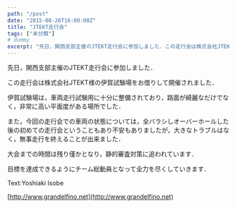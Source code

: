 ```yaml
---
path: "/post"
date: "2015-08-26T16:00:00Z"
title: "JTEKT走行会"
tags: ["未分類"]
# dummy
excerpt: "先日，関西支部主催のJTEKT走行会に参加しました．この走行会は株式会社JTEKT様の伊賀試験場をお借りして開催されました．伊賀試験場は，車両走行試験用..."
---
```




先日，関西支部主催のJTEKT走行会に参加しました．

この走行会は株式会社JTEKT様の伊賀試験場をお借りして開催されました．

伊賀試験場は，車両走行試験用に十分に整備されており，路面が綺麗なだけでなく，非常に高い平面度がある場所でした．

また，今回の走行会での車両の状態については，全バラシしオーバーホールした後の初めての走行会ということもあり不安もありましたが，大きなトラブルはなく，無事走行を終えることが出来ました．

大会までの時間は残り僅かとなり，静的審査対策に追われています．

目標を達成できるようにチーム総動員となって全力を尽くしていきます．

Text:Yoshiaki Isobe

[http://www.grandelfino.net](http://www.grandelfino.net)

